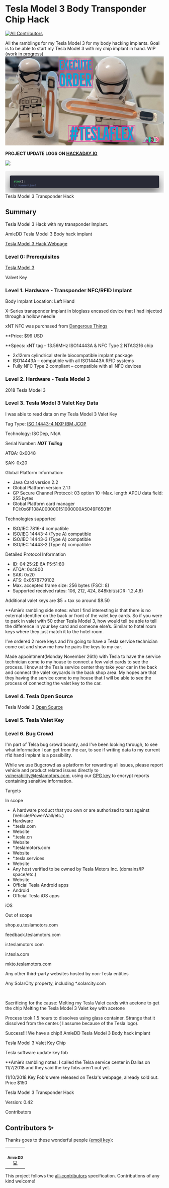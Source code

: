 # Tesla Model 3 Body Transponder Chip Hack
<!-- ALL-CONTRIBUTORS-BADGE:START - Do not remove or modify this section -->
[![All Contributors](https://img.shields.io/badge/all_contributors-1-orange.svg?style=flat-square)](#contributors-)
<!-- ALL-CONTRIBUTORS-BADGE:END -->
All the ramblings for my Tesla Model 3 for my body hacking implants. Goal is to be able to start my Tesla Model 3 with my chip implant in hand. WIP (work in progress)
![Tesla Bio Implant](https://github.com/AmieDD/TeslaModel3Hack/blob/master/Photo_Logs/TeslaFlex_Implant.jpg)


**PROJECT UPDATE LOGS ON [HACKADAY.IO](https://hackaday.io/project/162200-bio-implant-chip-tesla-model-3-hack)**

[![](http://img.youtube.com/vi/GznE6tonlYU/0.jpg)](http://www.youtube.com/watch?v=GznE6tonlYU "Tesla Model 3 Chip Implant")

![dev jokes](https://github.com/AmieDD/TeslaModel3Hack/blob/master/codecomments.png)
Tesla Model 3 Transponder Hack

## Summary
Tesla Model 3 Hack with my transponder Implant.

AmieDD Tesla Model 3 Body hack implant

[Tesla Model 3 Hack Webpage](http://amiedd.github.io/TeslaModel3Hack/)

### Level 0: Prerequisites
[Tesla Model 3](https://www.tesla.com/referral/amie68637)

Valvet Key

### Level 1. Hardware - Transponder NFC/RFID Implant
Body Implant Location: Left Hand

X-Series transponder implant in bioglass encased device that I had injected through a hollow needle

xNT NFC was purchased from [Dangerous Things](https://dangerousthings.com/shop/xnti/)

**Price: $99 USD

**Specs: xNT tag – 13.56MHz ISO14443A & NFC Type 2 NTAG216 chip

- 2x12mm cylindrical sterile biocompatible implant package
- ISO14443A – compatible with all ISO14443A RFID systems
- Fully NFC Type 2 compliant – compatible with all NFC devices

### Level 2. Hardware - Tesla Model 3
2018 Tesla Model 3

### Level 3. Tesla Model 3 Valet Key Data
I was able to read data on my Tesla Model 3 Valet Key

Tag Type: [ISO 14443-4 NXP IBM JCOP](http://nfc-tools.org/index.php/ISO14443A)

Technology: ISODep, NfcA

Serial Number: ***NOT Telling***

ATQA: 0x0048

SAK: 0x20

Global Platform Information:

- Java Card version 2.2
- Global Platform version 2.1.1
- GP Secure Channel Protocol: 03 option 10
-Max. length APDU data field: 255 bytes
- Global Platform card manager FCI:0x6F108A000000151000000A5049F6501ff

Technologies supported

- ISO/IEC 7816-4 compatible
- ISO/IEC 14443-4 (Type A) compatible
- ISO/IEC 14443-3 (Type A) compatible
- ISO/IEC 14443-2 (Type A) compatible

Detailed Protocol Information

- ID: 04:25:2E:6A:F5:51:80
- ATQA: 0x4800
- SAK: 0x20
- ATS: 0x0578779102
- Max. accepted frame size: 256 bytes (FSCI: 8)
- Supported received rates: 106, 212, 424, 848kbit/s(DR: 1,2,4,8)

Additional valet keys are $5 + tax so around $8.50

**Amie’s rambling side notes: what I find interesting is that there is no external identifier on the back or front of the valet key cards. So if you were to park in valet with 50 other Tesla Model 3, how would tell be able to tell the difference in your key card and someone else’s. Similar to hotel room keys where they just match it to the hotel room.

I’ve ordered 2 more keys and I’m going to have a Tesla service technician come out and show me how he pairs the keys to my car.





Made appointment(Monday November 26th) with Tesla to have the service technician come to my house to connect a few valet cards to see the process. I know at the Tesla service center they take your car in the back and connect the valet keycards in the back shop area. My hopes are that they having the service come to my house that I will be able to see the process of connecting the valet key to the car.

### Level 4. Tesla Open Source
Tesla Model 3 [Open Source](https://www.tesla.com/about/legal#opensource)

### Level 5. Tesla Valet Key

### Level 6. Bug Crowd
I'm part of Telsa bug crowd bounty, and I've been looking through, to see what information I can get from the car, to see if writing data to my current rfid hand implant is a possibility.

While we use Bugcrowd as a platform for rewarding all issues, please report vehicle and product related issues directly to vulnerability@teslamotors.com, using our [GPG key](https://www.tesla.com/sites/default/files/downloads/teslavulnerabilitypgp.asc) to encrypt reports containing sensitive information.

Targets

In scope

- A hardware product that you own or are authorized to test against (Vehicle/PowerWall/etc.)
- Hardware
- *.tesla.com
- Website
- *.tesla.cn
- Website
- *.teslamotors.com
- Website
- *.tesla.services
- Website
- Any host verified to be owned by Tesla Motors Inc. (domains/IP space/etc.)
- Website
- Official Tesla Android apps
- Android
- Official Tesla iOS apps

iOS

Out of scope

shop.eu.teslamotors.com

feedback.teslamotors.com

ir.teslamotors.com

ir.tesla.com

mkto.teslamotors.com

Any other third-party websites hosted by non-Tesla entities

Any SolarCity property, including *.solarcity.com

 

Sacrificing for the cause: Melting my Tesla Valet cards with acetone to get the chip
Melting the Tesla Model 3 Valet key with acetone





Process took 1.5 hours to dissolves using glass container. Strange that it dissolved from the center.( I assume because of the Tesla logo).

Success!!! We have a chip!!
AmieDD Tesla Model 3 Body hack implant

Tesla Model 3 Valet Key Chip

Tesla software update key fob


**Amie’s rambling notes: I called the Telsa service center in Dallas on 11/7/2018 and they said the key fobs aren’t out yet. 

11/10/2018 Key Fob's were released on Tesla's webpage, already sold out. Price $150


Tesla Model 3 Transponder Hack

Version: 0.42


 
Contributors




## Contributors ✨

Thanks goes to these wonderful people ([emoji key](https://allcontributors.org/docs/en/emoji-key)):

<!-- ALL-CONTRIBUTORS-LIST:START - Do not remove or modify this section -->
<!-- prettier-ignore-start -->
<!-- markdownlint-disable -->
<table>
  <tr>
    <td align="center"><a href="http://www.amiedd.com"><img src="https://avatars3.githubusercontent.com/u/7669428?v=4" width="100px;" alt=""/><br /><sub><b>Amie DD</b></sub></a><br /><a href="https://github.com/AmieDD/TeslaModel3Hack/commits?author=AmieDD" title="Code">💻</a></td>
  </tr>
</table>

<!-- markdownlint-enable -->
<!-- prettier-ignore-end -->
<!-- ALL-CONTRIBUTORS-LIST:END -->

This project follows the [all-contributors](https://github.com/all-contributors/all-contributors) specification. Contributions of any kind welcome!